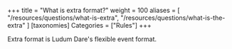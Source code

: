 +++
title = "What is extra format?"
weight = 100
aliases = [
    "/resources/questions/what-is-extra",
    "/resources/questions/what-is-the-extra"
]
[taxonomies]
Categories = ["Rules"]
+++

Extra format is Ludum Dare's flexible event format.
